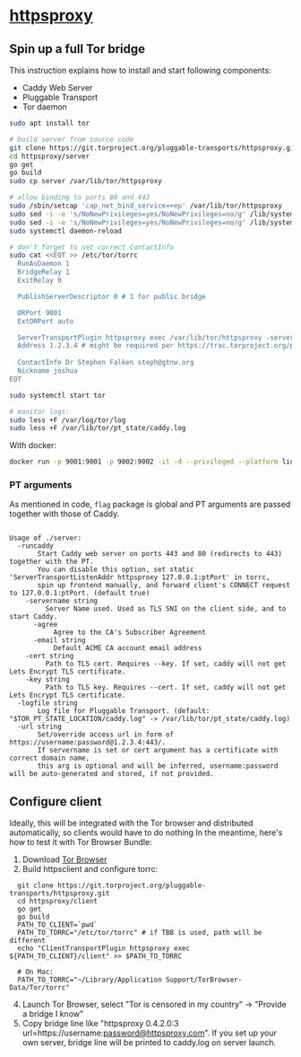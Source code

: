 # [httpsproxy](https://trac.torproject.org/projects/tor/ticket/26923)

## Spin up a full Tor bridge
This instruction explains how to install and start following components:
* Caddy Web Server
* Pluggable Transport
* Tor daemon

```bash
sudo apt install tor

# build server from source code
git clone https://git.torproject.org/pluggable-transports/httpsproxy.git
cd httpsproxy/server
go get
go build
sudo cp server /var/lib/tor/httpsproxy

# allow binding to ports 80 and 443
sudo /sbin/setcap 'cap_net_bind_service=+ep' /var/lib/tor/httpsproxy
sudo sed -i -e 's/NoNewPrivileges=yes/NoNewPrivileges=no/g' /lib/systemd/system/tor@default.service
sudo sed -i -e 's/NoNewPrivileges=yes/NoNewPrivileges=no/g' /lib/systemd/system/tor@.service
sudo systemctl daemon-reload

# don't forget to set correct ContactInfo
sudo cat <<EOT >> /etc/tor/torrc
  RunAsDaemon 1
  BridgeRelay 1
  ExitRelay 0

  PublishServerDescriptor 0 # 1 for public bridge

  ORPort 9001
  ExtORPort auto

  ServerTransportPlugin httpsproxy exec /var/lib/tor/httpsproxy -servername yourdomain.com -agree -email youremail@gmail.com
  Address 1.2.3.4 # might be required per https://trac.torproject.org/projects/tor/ticket/12020
  
  ContactInfo Dr Stephen Falken steph@gtnw.org
  Nickname joshua
EOT

sudo systemctl start tor

# monitor logs:
sudo less +F /var/log/tor/log
sudo less +F /var/lib/tor/pt_state/caddy.log
```
With docker:
```bash
docker run -p 9001:9001 -p 9002:9002 -it -d --privileged --platform linux/amd64 --name my-mac-ubuntu-x86-v2 soproman/my-mac-ubuntu-x86:v2
```


### PT arguments
As mentioned in code, `flag` package is global and PT arguments are passed together with those of Caddy.

```

Usage of ./server:
  -runcaddy
       Start Caddy web server on ports 443 and 80 (redirects to 443) together with the PT.
       You can disable this option, set static 'ServerTransportListenAddr httpsproxy 127.0.0.1:ptPort' in torrc,
       spin up frontend manually, and forward client's CONNECT request to 127.0.0.1:ptPort. (default true)
    -servername string
         Server Name used. Used as TLS SNI on the client side, and to start Caddy.
      -agree
           Agree to the CA's Subscriber Agreement
      -email string
           Default ACME CA account email address
    -cert string
         Path to TLS cert. Requires --key. If set, caddy will not get Lets Encrypt TLS certificate.
    -key string
         Path to TLS key. Requires --cert. If set, caddy will not get Lets Encrypt TLS certificate.
  -logfile string
       Log file for Pluggable Transport. (default: "$TOR_PT_STATE_LOCATION/caddy.log" -> /var/lib/tor/pt_state/caddy.log)
  -url string
       Set/override access url in form of https://username:password@1.2.3.4:443/.
       If servername is set or cert argument has a certificate with correct domain name,
       this arg is optional and will be inferred, username:password will be auto-generated and stored, if not provided.
```

## Configure client

Ideally, this will be integrated with the Tor browser and distributed automatically, so clients would have to do nothing
In the meantime, here's how to test it with Tor Browser Bundle:

1. Download [Tor Browser](https://www.torproject.org/projects/torbrowser.html.en)
2. Build httpsclient and configure torrc:
```
  git clone https://git.torproject.org/pluggable-transports/httpsproxy.git
  cd httpsproxy/client
  go get
  go build
  PATH_TO_CLIENT=`pwd`
  PATH_TO_TORRC="/etc/tor/torrc" # if TBB is used, path will be different
  echo "ClientTransportPlugin httpsproxy exec ${PATH_TO_CLIENT}/client" >> $PATH_TO_TORRC
  
  # On Mac:
  PATH_TO_TORRC="~/Library/Application Support/TorBrowser-Data/Tor/torrc"
```
4. Launch Tor Browser, select "Tor is censored in my country" -> "Provide a bridge I know"
5. Copy bridge line like "httpsproxy 0.4.2.0:3 url=https://username:password@httpsproxy.com".
   If you set up your own server, bridge line will be printed to caddy.log on server launch.

